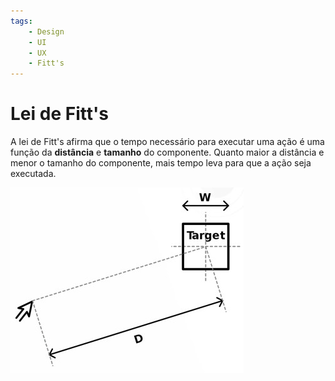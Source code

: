 ```yaml
---
tags:
    - Design
    - UI
    - UX
    - Fitt's
---
```


# Lei de Fitt's

A lei de Fitt's afirma que o tempo necessário para executar uma ação é uma função da **distância** e **tamanho** do componente. Quanto maior a distância e menor o tamanho do componente, mais tempo leva para que a ação seja executada.

![Exemplificação da Lei de Fitt's](./images/fitts.jpg)
